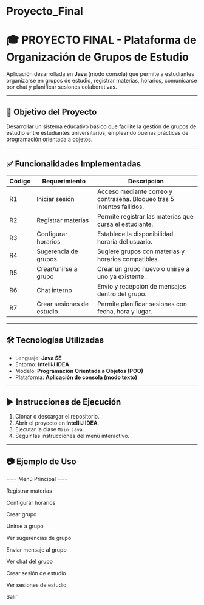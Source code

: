 # Proyecto_Final
# 🎓 PROYECTO FINAL - Plataforma de Organización de Grupos de Estudio

Aplicación desarrollada en **Java** (modo consola) que permite a estudiantes organizarse en grupos de estudio, registrar materias, horarios, comunicarse por chat y planificar sesiones colaborativas.

---

## 🧾 Objetivo del Proyecto

Desarrollar un sistema educativo básico que facilite la gestión de grupos de estudio entre estudiantes universitarios, empleando buenas prácticas de programación orientada a objetos.

---

## ✅ Funcionalidades Implementadas

| Código | Requerimiento              | Descripción                                                                 |
|--------|----------------------------|-----------------------------------------------------------------------------|
| R1     | Iniciar sesión             | Acceso mediante correo y contraseña. Bloqueo tras 5 intentos fallidos.     |
| R2     | Registrar materias         | Permite registrar las materias que cursa el estudiante.                    |
| R3     | Configurar horarios        | Establece la disponibilidad horaria del usuario.                           |
| R4     | Sugerencia de grupos       | Sugiere grupos con materias y horarios compatibles.                         |
| R5     | Crear/unirse a grupo       | Crear un grupo nuevo o unirse a uno ya existente.                          |
| R6     | Chat interno               | Envío y recepción de mensajes dentro del grupo.                            |
| R7     | Crear sesiones de estudio  | Permite planificar sesiones con fecha, hora y lugar.                       |

---

## 🛠 Tecnologías Utilizadas

- Lenguaje: **Java SE**
- Entorno: **IntelliJ IDEA**
- Modelo: **Programación Orientada a Objetos (POO)**
- Plataforma: **Aplicación de consola (modo texto)**

---

## ▶️ Instrucciones de Ejecución

1. Clonar o descargar el repositorio.
2. Abrir el proyecto en **IntelliJ IDEA**.
3. Ejecutar la clase `Main.java`.
4. Seguir las instrucciones del menú interactivo.

---

## 📷 Ejemplo de Uso

=== Menú Principal ===

Registrar materias

Configurar horarios

Crear grupo

Unirse a grupo

Ver sugerencias de grupo

Enviar mensaje al grupo

Ver chat del grupo

Crear sesión de estudio

Ver sesiones de estudio

Salir





